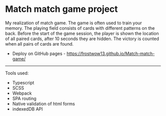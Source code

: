 # Match match game project
My realization of match game. The game is often used to train your memory. The playing field consists of cards with different patterns on the back. Before the start of the game session, the player is shown the location of all paired cards, after 10 seconds they are hidden. The victory is counted when all pairs of cards are found.
- Deploy on GitHub pages - https://frostwow13.github.io/Match-match-game/

---
Tools used: 
- Typescript
- SCSS
- Webpack
- SPA routing
- Native validation of html forms
- indexedDB API
